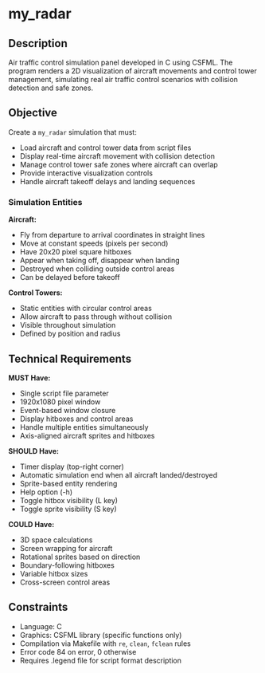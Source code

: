 # my_radar

## Description
Air traffic control simulation panel developed in C using CSFML. The program renders a 2D visualization of aircraft movements and control tower management, simulating real air traffic control scenarios with collision detection and safe zones.

## Objective
Create a `my_radar` simulation that must:
- Load aircraft and control tower data from script files
- Display real-time aircraft movement with collision detection
- Manage control tower safe zones where aircraft can overlap
- Provide interactive visualization controls
- Handle aircraft takeoff delays and landing sequences

### Simulation Entities

**Aircraft:**
- Fly from departure to arrival coordinates in straight lines
- Move at constant speeds (pixels per second)
- Have 20x20 pixel square hitboxes
- Appear when taking off, disappear when landing
- Destroyed when colliding outside control areas
- Can be delayed before takeoff

**Control Towers:**
- Static entities with circular control areas
- Allow aircraft to pass through without collision
- Visible throughout simulation
- Defined by position and radius

## Technical Requirements

**MUST Have:**
- Single script file parameter
- 1920x1080 pixel window
- Event-based window closure
- Display hitboxes and control areas
- Handle multiple entities simultaneously
- Axis-aligned aircraft sprites and hitboxes

**SHOULD Have:**
- Timer display (top-right corner)
- Automatic simulation end when all aircraft landed/destroyed
- Sprite-based entity rendering
- Help option (-h)
- Toggle hitbox visibility (L key)
- Toggle sprite visibility (S key)

**COULD Have:**
- 3D space calculations
- Screen wrapping for aircraft
- Rotational sprites based on direction
- Boundary-following hitboxes
- Variable hitbox sizes
- Cross-screen control areas

## Constraints
- Language: C
- Graphics: CSFML library (specific functions only)
- Compilation via Makefile with `re`, `clean`, `fclean` rules
- Error code 84 on error, 0 otherwise
- Requires .legend file for script format description
